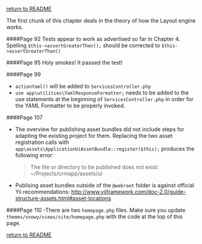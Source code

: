 [return to README](README.md)

The first chunk of this chapter deals in the theory of how the Layout engine works.

####Page 92
Tests appear to work as advertised so far in Chapter 4.
Spelling `$this->assertGreaterThen();` should be corrected to `$this->assertGreaterThan()`

####Page 95
Holy smokes! It passed the test!

####Page 99
- `actionYaml()` will be added to `ServicesController.php`
- `use app\utilities\YamlResponseFormatter;` needs to be added to the use statements at the beginning of `ServicesController.php` in order for the YAML Formatter to be properly invoked.

####Page 107
- The overview for publishing asset bundles did not include steps for adapting the existing project for them. Replacing the two asset registration calls with `app\assets\ApplicationUiAssetBundle::register($this);` produces the following error:

  >The file or directory to be published does not exist: ~/Projects/crmapp/assets/ui

- Publising asset bundles outside of the `@webroot` folder is against official Yii recommendations: http://www.yiiframework.com/doc-2.0/guide-structure-assets.html#asset-locations

####Page 110
-There are two `homepage.php` files. Make sure you update `themes/snowy/views/site/homepage.php` with the code at the top of this page.

[return to README](README.md)
